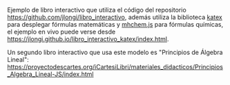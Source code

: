 Ejemplo de libro interactivo que utiliza el código del repositorio
https://github.com/jlongi/libro_interactivo, además utiliza la biblioteca [katex](https://katex.org/) para desplegar fórmulas matemáticas y [mhchem.js](https://mhchem.github.io/MathJax-mhchem/) para fórmulas químicas, el ejemplo en vivo puede verse desde https://jlongi.github.io/libro_interactivo_katex/index.html.

Un segundo libro interactivo que usa este modelo es "Principios de Álgebra Lineal":
https://proyectodescartes.org/iCartesiLibri/materiales_didacticos/Principios_Algebra_Lineal-JS/index.html
